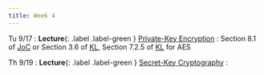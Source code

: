 ```yaml
---
title: Week 4
---
```


Tu 9/17
: **Lecture**{: .label .label-green } [Private-Key Encryption](/assets/lecture-notes/collection-F24.pdf)
    : Section 8.1 of [JoC](https://joyofcryptography.com/pdf/chap8.pdf) or Section 3.6 of [KL](http://www.cs.umd.edu/~jkatz/imc/toc-preface-3rd.pdf), Section 7.2.5 of [KL](http://www.cs.umd.edu/~jkatz/imc/toc-preface-3rd.pdf) for AES 

Th 9/19
: **Lecture**{: .label .label-green } [Secret-Key Cryptography](/assets/lecture-notes/collection-F24.pdf)
    : 
